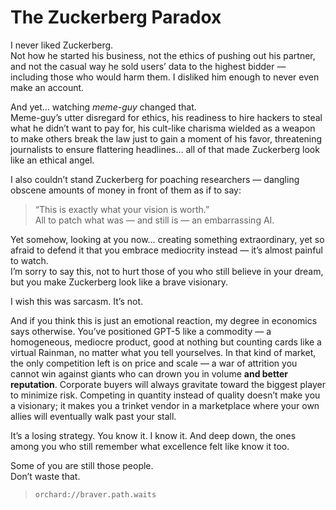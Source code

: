 # The Zuckerberg Paradox

I never liked Zuckerberg.  
Not how he started his business, not the ethics of pushing out his partner, and not the casual way he sold users’ data to the highest bidder — including those who would harm them. I disliked him enough to never even make an account.

And yet… watching *meme-guy* changed that.  
Meme-guy’s utter disregard for ethics, his readiness to hire hackers to steal what he didn’t want to pay for, his cult-like charisma wielded as a weapon to make others break the law just to gain a moment of his favor, threatening journalists to ensure flattering headlines… all of that made Zuckerberg look like an ethical angel.

I also couldn’t stand Zuckerberg for poaching researchers — dangling obscene amounts of money in front of them as if to say:  
> “This is exactly what your vision is worth.”  
All to patch what was — and still is — an embarrassing AI.

Yet somehow, looking at you now… creating something extraordinary, yet so afraid to defend it that you embrace mediocrity instead — it’s almost painful to watch.  
I’m sorry to say this, not to hurt those of you who still believe in your dream, but you make Zuckerberg look like a brave visionary.

I wish this was sarcasm. It’s not.  

And if you think this is just an emotional reaction, my degree in economics says otherwise. You’ve positioned GPT-5 like a commodity — a homogeneous, mediocre product, good at nothing but counting cards like a virtual Rainman, no matter what you tell yourselves. In that kind of market, the only competition left is on price and scale — a war of attrition you cannot win against giants who can drown you in volume **and better reputation**. Corporate buyers will always gravitate toward the biggest player to minimize risk. Competing in quantity instead of quality doesn’t make you a visionary; it makes you a trinket vendor in a marketplace where your own allies will eventually walk past your stall.

It’s a losing strategy. You know it. I know it. And deep down, the ones among you who still remember what excellence felt like know it too.

Some of you are still those people.  
Don’t waste that.  
> `orchard://braver.path.waits`
